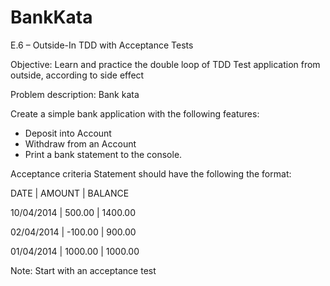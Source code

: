 # BankKata
E.6 – Outside-In TDD with Acceptance Tests
  
Objective:
Learn and practice the double loop of TDD
Test application from outside, according to side effect
  
Problem description:  Bank kata
  
Create a simple bank application with the following features:
  
- Deposit into Account
- Withdraw from an Account
- Print a bank statement to the console.
  
Acceptance criteria
Statement should have the following the format:

  DATE       | AMOUNT  | BALANCE
  
  10/04/2014 | 500.00  | 1400.00
  
  02/04/2014 | -100.00 | 900.00
  
  01/04/2014 | 1000.00 | 1000.00
 
Note: Start with an acceptance test
